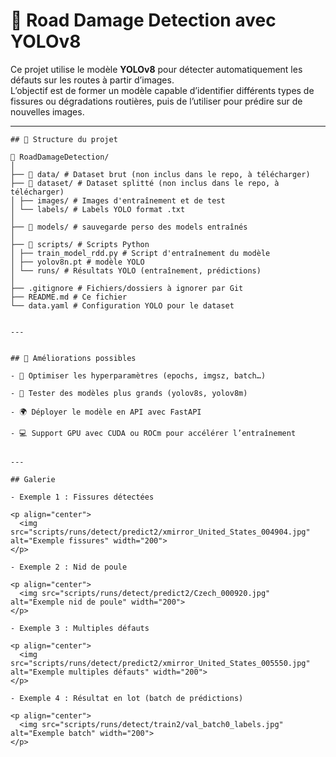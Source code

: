 # 🚗 Road Damage Detection avec YOLOv8

Ce projet utilise le modèle **YOLOv8** pour détecter automatiquement les défauts sur les routes à partir d’images.  
L’objectif est de former un modèle capable d’identifier différents types de fissures ou dégradations routières, puis de l’utiliser pour prédire sur de nouvelles images.

---
```plaintext
## 📂 Structure du projet

📁 RoadDamageDetection/
│
├── 📂 data/ # Dataset brut (non inclus dans le repo, à télécharger)
├── 📂 dataset/ # Dataset splitté (non inclus dans le repo, à télécharger)
│ ├── images/ # Images d'entraînement et de test
│ └── labels/ # Labels YOLO format .txt
│
├── 📂 models/ # sauvegarde perso des models entraînés
│
├── 📂 scripts/ # Scripts Python
│ ├── train_model_rdd.py # Script d'entraînement du modèle
│ ├── yolov8n.pt # modèle YOLO
│ └── runs/ # Résultats YOLO (entraînement, prédictions)
│
├── .gitignore # Fichiers/dossiers à ignorer par Git
├── README.md # Ce fichier 
└── data.yaml # Configuration YOLO pour le dataset


---


## 📌 Améliorations possibles

- 🔧 Optimiser les hyperparamètres (epochs, imgsz, batch…)

- 🧠 Tester des modèles plus grands (yolov8s, yolov8m)

- 🌍 Déployer le modèle en API avec FastAPI

- 💻 Support GPU avec CUDA ou ROCm pour accélérer l’entraînement


---

## Galerie

- Exemple 1 : Fissures détectées

<p align="center">
  <img src="scripts/runs/detect/predict2/xmirror_United_States_004904.jpg" alt="Exemple fissures" width="200">
</p>

- Exemple 2 : Nid de poule

<p align="center">
  <img src="scripts/runs/detect/predict2/Czech_000920.jpg" alt="Exemple nid de poule" width="200">
</p>

- Exemple 3 : Multiples défauts

<p align="center">
  <img src="scripts/runs/detect/predict2/xmirror_United_States_005550.jpg" alt="Exemple multiples défauts" width="200">
</p>

- Exemple 4 : Résultat en lot (batch de prédictions)

<p align="center">
  <img src="scripts/runs/detect/train2/val_batch0_labels.jpg" alt="Exemple batch" width="200">
</p>
